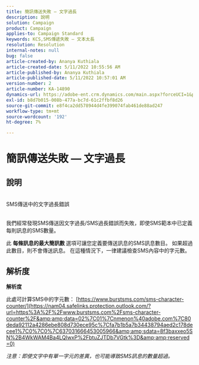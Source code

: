 ```yaml
---
title: 簡訊傳送失敗 — 文字過長
description: 說明
solution: Campaign
product: Campaign
applies-to: Campaign Standard
keywords: KCS,SMS傳遞失敗 — 文本太長
resolution: Resolution
internal-notes: null
bug: false
article-created-by: Ananya Kuthiala
article-created-date: 5/11/2022 10:55:56 AM
article-published-by: Ananya Kuthiala
article-published-date: 5/11/2022 10:57:01 AM
version-number: 2
article-number: KA-14890
dynamics-url: https://adobe-ent.crm.dynamics.com/main.aspx?forceUCI=1&pagetype=entityrecord&etn=knowledgearticle&id=3ff419ea-18d1-ec11-a7b5-0022480a8e40
exl-id: b8d7b015-008b-477a-bc7d-61c2ffbf8d26
source-git-commit: e8f4ca2dd578944d4fe399074fab461de88ad247
workflow-type: tm+mt
source-wordcount: '192'
ht-degree: 7%

---
```


# 簡訊傳送失敗 — 文字過長

## 說明

<br>SMS傳送中的文字過長錯誤<br><br>


我們經常發現SMS傳送因文字過長/SMS過長錯誤而失敗，即使SMS範本中已定義每則訊息的SMS數量。

此 <b>每條訊息的最大簡訊數 </b>選項可讓您定義要傳送訊息的SMS訊息數目。 如果超過此數目，則不會傳送訊息。 在這種情況下，一律建議檢查SMS內容中的字元數。


## 解析度

<b>解析度</b>


此處可計算SMS中的字元數： [https://www.burstsms.com/sms-character-counter/](https://nam04.safelinks.protection.outlook.com/?url=https%3A%2F%2Fwww.burstsms.com%2Fsms-character-counter%2F&amp;amp;data=02%7C01%7Cnmenon%40adobe.com%7C80deda92112a4286ebe808d730ece95c%7Cfa7b1b5a7b34438794aed2c178decee1%7C0%7C0%7C637031666453005966&amp;amp;sdata=8f3baxxeo5SN%2B4WkWAM4Ba4LQIwxP%2FbtuZJTDb7VGtk%3D&amp;amp;reserved=0)



*注意：即使文字中有單一字元的差異，也可能導致SMS訊息的數量超過。*
